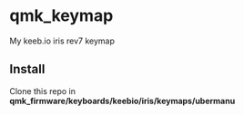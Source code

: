 # qmk_keymap

My keeb.io iris rev7 keymap

## Install

Clone this repo in **qmk_firmware/keyboards/keebio/iris/keymaps/ubermanu**
